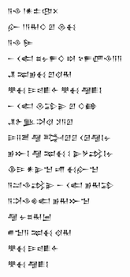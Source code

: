 <div class='block'>
<div class='line'>𒀀𒈾 𒁹𒀭𒉺𒂦𒉽</div>
<div class='line'>𒅎 𒁹𒀀𒊑𒄭 𒇻 𒁲𒈬</div>
<div class='line'>𒀀𒈾 𒌉</div>
<div class='line'>𒀸 𒌋𒅗 𒊺𒉡𒊓𒄭 𒊭 𒆳𒊓𒂇𒈾𒀀𒀀</div>
<div class='line'>𒂗 𒉈𒂊𒈬 𒇻𒋼𒊑</div>
<div class='line'>𒋧𒈬 𒄿𒁀𒀾𒅆 𒋧𒈬 𒆷𒀾𒋙</div>
<div class='line'>𒀸 𒌋𒅗 𒊮𒁉𒉌 𒇻 𒄭𒂵</div>
<div class='line'>𒂗𒉿𒆥𒋫𒋼 𒋡𒀀𒇻</div>
<div class='line'>𒄿𒍝𒍪 𒆷 𒅋𒇻𒆪 𒌋𒌆𒆷𒋙𒉡</div>
<div class='line'>𒂊𒁍𒋙 𒆷 𒉈𒈬 𒑱 𒉌𒃻𒃶𒋙𒉡</div>
<div class='line'>𒆠𒄿 𒀭𒉌𒈠 𒋬 𒈬𒅎𒈠</div>
<div class='line'>𒀀𒁺𒈾𒃶𒉌 𒀸 𒌋𒅗 𒂊𒊑𒁉</div>
<div class='line'>𒀀𒋫𒈾𒄯𒅗 𒂊𒊑𒁍𒈠</div>
<div class='line'>𒆷 𒉡𒊺𒊑𒅁</div>
<div class='line'>𒌑𒈠𒀀 𒉈𒈬 𒋼𒊑</div>
<div class='line'>𒋧𒈬 𒄿𒁀𒀾𒅆</div>
<div class='line'>𒋧𒈬 𒆷𒀾𒋙</div>
</div>